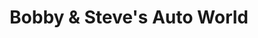 ---
title: "Bobby & Steve's Auto World"
url: /minneapolis/bobby-and-steves-auto-world/
shop: convenience
---